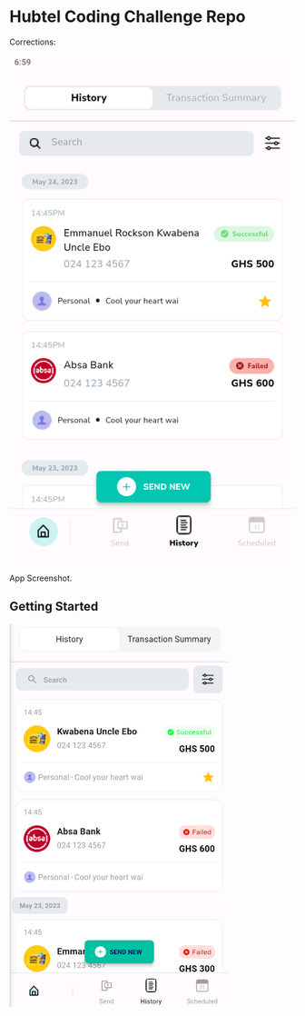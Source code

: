 # Hubtel Coding Challenge Repo

Corrections:

![Corrected Screen Shot](corrections.png)

App Screenshot.

## Getting Started

![Screen Shot](image.png)



